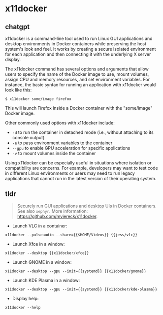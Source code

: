 # x11docker 
## chatgpt 
x11docker is a command-line tool used to run Linux GUI applications and desktop environments in Docker containers while preserving the host system's look and feel. It works by creating a secure isolated environment for each application and then connecting it with the underlying X server display.

The x11docker command has several options and arguments that allow users to specify the name of the Docker image to use, mount volumes, assign CPU and memory resources, and set environment variables. For instance, the basic syntax for running an application with x11docker would look like this:

```
$ x11docker some/image firefox
```

This will launch Firefox inside a Docker container with the "some/image" Docker image.

Other commonly used options with x11docker include:

- `-d` to run the container in detached mode (i.e., without attaching to its console output)
- `-e` to pass environment variables to the container
- `--gpu` to enable GPU acceleration for specific applications
- `-v` to mount volumes inside the container

Using x11docker can be especially useful in situations where isolation or compatibility are concerns. For example, developers may want to test code in different Linux environments or users may need to run legacy applications that cannot run in the latest version of their operating system. 

## tldr 
 
> Securely run GUI applications and desktop UIs in Docker containers.
> See also `xephyr`.
> More information: <https://github.com/mviereck/x11docker>.

- Launch VLC in a container:

`x11docker --pulseaudio --share={{$HOME/Videos}} {{jess/vlc}}`

- Launch Xfce in a window:

`x11docker --desktop {{x11docker/xfce}}`

- Launch GNOME in a window:

`x11docker --desktop --gpu --init={{systemd}} {{x11docker/gnome}}`

- Launch KDE Plasma in a window:

`x11docker --desktop --gpu --init={{systemd}} {{x11docker/kde-plasma}}`

- Display help:

`x11docker --help`
